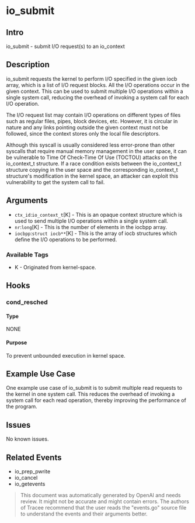 
# io_submit

## Intro
io_submit - submit I/O request(s) to an io_context

## Description
io_submit requests the kernel to perform I/O specified in the given iocb array, which is a list of I/O request blocks. All the I/O operations occur in the given context. This can be used to submit multiple I/O operations within a single system call, reducing the overhead of invoking a system call for each I/O operation. 

The I/O request list may contain I/O operations on different types of files such as regular files, pipes, block devices, etc. However, it is circular in nature and any links pointing outside the given context must not be followed, since the context stores only the local file descriptors.

Although this syscall is usually considered less error-prone than other syscalls that require manual memory management in the user space, it can be vulnerable to Time Of Check-Time Of Use (TOCTOU) attacks on the io_context_t structure. If a race condition exists between the io_context_t structure copying in the user space and the corresponding io_context_t structure's modification in the kernel space, an attacker can exploit this vulnerability to get the system call to fail.

## Arguments
* `ctx_id`:`io_context_t`[K] - This is an opaque context structure which is used to send multiple I/O operations within a single system call. 
* `nr`:`long`[K] - This is the number of elements in the iocbpp array. 
* `iocbpp`:`struct iocb**`[K] - This is the array of iocb structures which define the I/O operations to be performed.

### Available Tags
* K - Originated from kernel-space.

## Hooks
### cond_resched
#### Type
NONE
#### Purpose
To prevent unbounded execution in kernel space.

## Example Use Case
One example use case of io_submit is to submit multiple read requests to the kernel in one system call. This reduces the overhead of invoking a system call for each read operation, thereby improving the performance of the program.

## Issues
No known issues.

## Related Events
* io_prep_pwrite
* io_cancel
* io_getevents

> This document was automatically generated by OpenAI and needs review. It might
> not be accurate and might contain errors. The authors of Tracee recommend that
> the user reads the "events.go" source file to understand the events and their
> arguments better.
